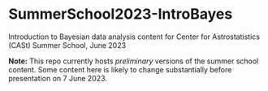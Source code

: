 # SummerSchool2023-IntroBayes
Introduction to Bayesian data analysis content for Center for Astrostatistics (CASt) Summer School, June 2023



**Note:** This repo currently hosts *preliminary* versions of the summer school content. Some content here is likely to change substantially before presentation on 7 June 2023.
